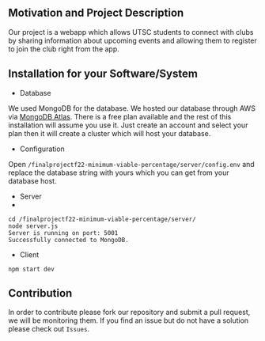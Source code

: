 ## Motivation and Project Description
Our project is a webapp which allows UTSC students to connect with clubs by sharing information about upcoming events and allowing them to register to join the club right from the app.

## Installation for your Software/System
- Database

We used MongoDB for the database. We hosted our database through AWS via [MongoDB Atlas](https://www.mongodb.com/atlas/database). There is a free plan available and the rest of this installation will assume you use it. 
Just create an account and select your plan then it will create a cluster which will host your database.

- Configuration

Open `/finalprojectf22-minimum-viable-percentage/server/config.env` and replace the database string with yours which you can get from your database host.

- Server
- 
```npm install express
cd /finalprojectf22-minimum-viable-percentage/server/
node server.js
Server is running on port: 5001
Successfully connected to MongoDB.
```

- Client

```cd /finalprojectf22-minimum-viable-percentage/client/
npm start dev
```

## Contribution
In order to contribute please fork our repository and submit a pull request, we will be monitoring them. If you find an issue but do not have a solution please check out `Issues`.
